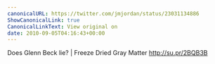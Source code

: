 ```yaml
---
canonicalURL: https://twitter.com/jmjordan/status/23031134886
ShowCanonicalLink: true
CanonicalLinkText: View original on
date: 2010-09-05T04:16:43+00:00
---
```

Does Glenn Beck lie? | Freeze Dried Gray Matter http://su.pr/2BQB3B